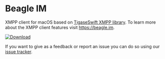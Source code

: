 # Beagle IM
XMPP client for macOS based on [TigaseSwift XMPP library](https://github.com/tigaseinc/tigase-swift). To learn more about the XMPP client features visit https://beagle.im.

[![Download](https://linkmaker.itunes.apple.com/assets/shared/badges/en-us/macappstore-lrg.svg)](https://itunes.apple.com/us/app/beagleim-by-tigase-inc/id1445349494?l=pl&ls=1&mt=12)



If you want to give as a feedback or report an issue you can do so using our [issue tracker](http://help.tigase.net/).
